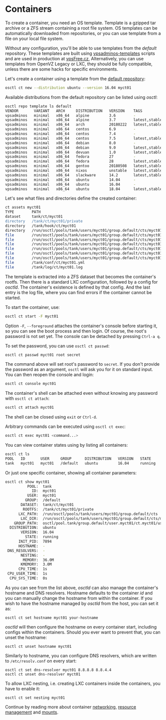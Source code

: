 # Containers
To create a container, you need an OS template. Template is a gzipped tar
archive or a ZFS stream containing a root file system. OS templates can be
automatically downloaded from repositories, or you can use template from a file
on your local file system.

Without any configuration, you'll be able to use templates from the *default*
repository. These templates are built using
[vpsadminos-templates](https://github.com/vpsfreecz/build-vpsfree-templates/tree/vpsadminos)
scripts and are used in production at [vpsFree.cz](https://vpsfree.org),
Alternatively, you can use templates from OpenVZ Legacy or LXC, they should be
fully compatible, unless there are some hacks for specific environments.

Let's create a container using a template from the
[default repository](https://templates.vpsadminos.org):

```bash
osctl ct new --distribution ubuntu --version 16.04 myct01
```

Available distributions from the default repository can be listed using *osctl*:

```bash
osctl repo template ls default
VENDOR       VARIANT   ARCH     DISTRIBUTION   VERSION    TAGS            CACHED
vpsadminos   minimal   x86_64   alpine         3.6        -               -
vpsadminos   minimal   x86_64   alpine         3.7        latest,stable   -
vpsadminos   minimal   x86_64   arch           20180222   latest,stable   -
vpsadminos   minimal   x86_64   centos         6.9        -               -
vpsadminos   minimal   x86_64   centos         7.4        -               -
vpsadminos   minimal   x86_64   centos         7.5        latest,stable   -
vpsadminos   minimal   x86_64   debian         8.0        -               -
vpsadminos   minimal   x86_64   debian         9.0        latest,stable   -
vpsadminos   minimal   x86_64   devuan         1.0        latest,stable   -
vpsadminos   minimal   x86_64   fedora         27         -               -
vpsadminos   minimal   x86_64   fedora         28         latest,stable   -
vpsadminos   minimal   x86_64   gentoo         20180508   latest,stable   -
vpsadminos   minimal   x86_64   nixos          unstable   latest,stable   -
vpsadminos   minimal   x86_64   slackware      14.2       latest,stable   -
vpsadminos   minimal   x86_64   ubuntu         14.04      -               -
vpsadminos   minimal   x86_64   ubuntu         16.04      -               -
vpsadminos   minimal   x86_64   ubuntu         18.04      latest,stable   -
```
Let's see what files and directories define the created container:

```bash
ct assets myct01
TYPE        PATH                                                                     STATE     PURPOSE
dataset     tank/ct/myct01                                                           valid     Container's rootfs dataset
directory   /tank/ct/myct01/private                                                  valid     Container's rootfs
directory   /tank/hook/ct/myct01                                                     valid     User supplied script hooks
directory   /run/osctl/pools/tank/users/myct01/group.default/cts/myct01            valid     LXC configuration
file        /run/osctl/pools/tank/users/myct01/group.default/cts/myct01/config     valid     LXC base config
file        /run/osctl/pools/tank/users/myct01/group.default/cts/myct01/network    valid     LXC network config
file        /run/osctl/pools/tank/users/myct01/group.default/cts/myct01/cgparams   valid     LXC cgroup parameters
file        /run/osctl/pools/tank/users/myct01/group.default/cts/myct01/prlimits   valid     LXC resource limits
file        /run/osctl/pools/tank/users/myct01/group.default/cts/myct01/mounts     valid     LXC mounts
file        /run/osctl/pools/tank/users/myct01/group.default/cts/myct01/.bashrc    valid     Shell configuration file for osctl ct su
file        /tank/conf/ct/myct01.yml                                                 valid     Container config for osctld
file        /tank/log/ct/myct01.log                                                  valid     LXC log file
```

The template is extracted into a ZFS dataset that becomes the container's rootfs.
Then there is a standard LXC configuration, followed by a config for *osctld*.
The container's existence is defined by that config. And the last entry is the
log file, where you can find errors if the container cannot be started.

To start the container, use:

```bash
osctl ct start -F myct01
```

Option `-F`, `--foreground` attaches the container's console before starting it,
so you can see the boot process and then login. Of course, the root's password
is not set yet. The console can be detached by pressing `Ctrl-a q`.

To set the password, you can use `osctl ct passwd`:

```bash
osctl ct passwd myct01 root secret
```

The command above will set root's password to `secret`. If you don't provide
the password as an argument, `osctl` will ask you for it on standard input.
You can then reopen the console and login:

```bash
osctl ct console myct01
```

The container's shell can be attached even without knowing any password with
`osctl ct attach`:

```bash
osctl ct attach myct01
```

The shell can be closed using `exit` or `Ctrl-d`.

Arbitrary commands can be executed using `osctl ct exec`:

```bash
osctl ct exec myct01 <command...>
```

You can view container states using by listing all containers:

```bash
osctl ct ls
POOL   ID       USER     GROUP      DISTRIBUTION   VERSION   STATE     INIT_PID   MEMORY   CPU_TIME 
tank   myct01   myct01   /default   ubuntu         16.04     running   7894       36.0M    1s
```

Or just one specific container, showing all container parameters:

```bash
osctl ct show myct01
          POOL:  tank
            ID:  myct01
          USER:  myct01
         GROUP:  /default
       DATASET:  tank/ct/myct01
        ROOTFS:  /tank/ct/myct01/private
      LXC_PATH:  /run/osctl/pools/tank/users/myct01/group.default/cts
       LXC_DIR:  /run/osctl/pools/tank/users/myct01/group.default/cts/myct01
    GROUP_PATH:  osctl/pool.tank/group.default/user.myct01/ct.myct01/user-owned
  DISTRIBUTION:  ubuntu
       VERSION:  16.04
         STATE:  running
      INIT_PID:  7894
      HOSTNAME:  -
 DNS_RESOLVERS:  -
       NESTING:  -
        MEMORY:  36.0M
       KMEMORY:  3.0M
      CPU_TIME:  1s
 CPU_USER_TIME:  1s
  CPU_SYS_TIME:  0s
```

As you can see from the list above, *osctld* can also manage the container's
hostname and DNS resolvers. Hostname defaults to the container *id* and you
can manually change the hostname from within the container. If you wish to have
the hostname managed by *osctld* from the host, you can set it as:

```
osctl ct set hostname myct01 your-hostname
```

*osctld* will then configure the hostname on every container start, including
configs within the containers. Should you ever want to prevent that, you can
unset the hostname:

```
osctl ct unset hostname myct01
```

Similarly to hostname, you can configure DNS resolvers, which are written to
`/etc/resolv.conf` on every start:

```
osctl ct set dns-resolver myct01 8.8.8.8 8.8.4.4
osctl ct unset dns-resolver myct01
```

To allow LXC nesting, i.e. creating LXC containers inside the containers, you
have to enable it:

```
osctl ct set nesting myct01
```

Continue by reading more about container [networking](networking.md),
[resource management](resources.md) and [mounts](mounts.md).
